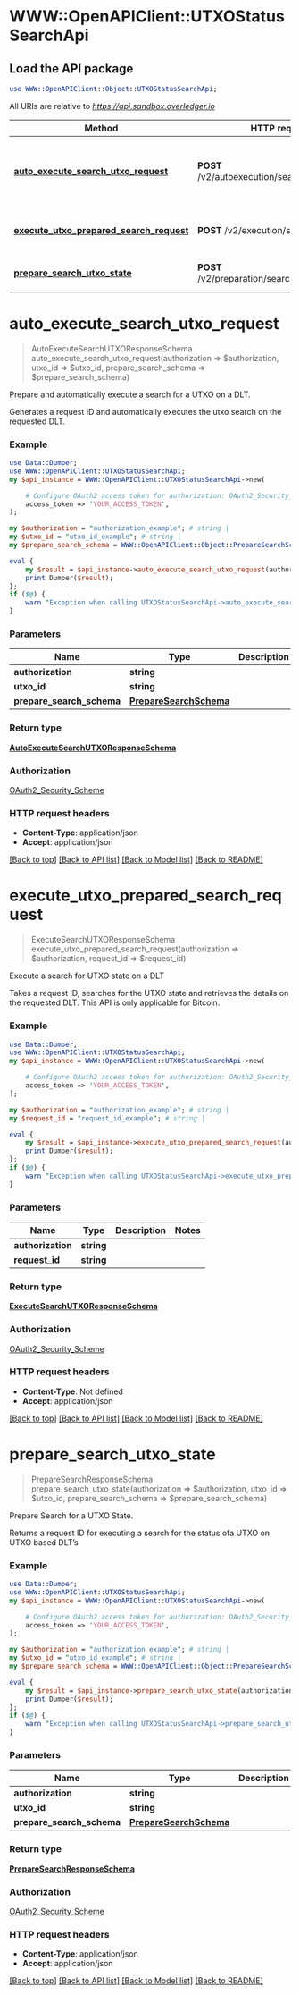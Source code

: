 # WWW::OpenAPIClient::UTXOStatusSearchApi

## Load the API package
```perl
use WWW::OpenAPIClient::Object::UTXOStatusSearchApi;
```

All URIs are relative to *https://api.sandbox.overledger.io*

Method | HTTP request | Description
------------- | ------------- | -------------
[**auto_execute_search_utxo_request**](UTXOStatusSearchApi.md#auto_execute_search_utxo_request) | **POST** /v2/autoexecution/search/utxo/{utxoId} | Prepare and automatically execute a search for a UTXO on a DLT.
[**execute_utxo_prepared_search_request**](UTXOStatusSearchApi.md#execute_utxo_prepared_search_request) | **POST** /v2/execution/search/utxo | Execute a search for UTXO state on a DLT
[**prepare_search_utxo_state**](UTXOStatusSearchApi.md#prepare_search_utxo_state) | **POST** /v2/preparation/search/utxo/{utxoId} | Prepare Search for a UTXO State.


# **auto_execute_search_utxo_request**
> AutoExecuteSearchUTXOResponseSchema auto_execute_search_utxo_request(authorization => $authorization, utxo_id => $utxo_id, prepare_search_schema => $prepare_search_schema)

Prepare and automatically execute a search for a UTXO on a DLT.

Generates a request ID and automatically executes the utxo search on the requested DLT.

### Example
```perl
use Data::Dumper;
use WWW::OpenAPIClient::UTXOStatusSearchApi;
my $api_instance = WWW::OpenAPIClient::UTXOStatusSearchApi->new(

    # Configure OAuth2 access token for authorization: OAuth2_Security_Scheme
    access_token => 'YOUR_ACCESS_TOKEN',
);

my $authorization = "authorization_example"; # string | 
my $utxo_id = "utxo_id_example"; # string | 
my $prepare_search_schema = WWW::OpenAPIClient::Object::PrepareSearchSchema->new(); # PrepareSearchSchema | 

eval {
    my $result = $api_instance->auto_execute_search_utxo_request(authorization => $authorization, utxo_id => $utxo_id, prepare_search_schema => $prepare_search_schema);
    print Dumper($result);
};
if ($@) {
    warn "Exception when calling UTXOStatusSearchApi->auto_execute_search_utxo_request: $@\n";
}
```

### Parameters

Name | Type | Description  | Notes
------------- | ------------- | ------------- | -------------
 **authorization** | **string**|  | 
 **utxo_id** | **string**|  | 
 **prepare_search_schema** | [**PrepareSearchSchema**](PrepareSearchSchema.md)|  | 

### Return type

[**AutoExecuteSearchUTXOResponseSchema**](AutoExecuteSearchUTXOResponseSchema.md)

### Authorization

[OAuth2_Security_Scheme](../README.md#OAuth2_Security_Scheme)

### HTTP request headers

 - **Content-Type**: application/json
 - **Accept**: application/json

[[Back to top]](#) [[Back to API list]](../README.md#documentation-for-api-endpoints) [[Back to Model list]](../README.md#documentation-for-models) [[Back to README]](../README.md)

# **execute_utxo_prepared_search_request**
> ExecuteSearchUTXOResponseSchema execute_utxo_prepared_search_request(authorization => $authorization, request_id => $request_id)

Execute a search for UTXO state on a DLT

Takes a request ID, searches for the UTXO state and retrieves the details on the requested DLT. This API is only applicable for Bitcoin.

### Example
```perl
use Data::Dumper;
use WWW::OpenAPIClient::UTXOStatusSearchApi;
my $api_instance = WWW::OpenAPIClient::UTXOStatusSearchApi->new(

    # Configure OAuth2 access token for authorization: OAuth2_Security_Scheme
    access_token => 'YOUR_ACCESS_TOKEN',
);

my $authorization = "authorization_example"; # string | 
my $request_id = "request_id_example"; # string | 

eval {
    my $result = $api_instance->execute_utxo_prepared_search_request(authorization => $authorization, request_id => $request_id);
    print Dumper($result);
};
if ($@) {
    warn "Exception when calling UTXOStatusSearchApi->execute_utxo_prepared_search_request: $@\n";
}
```

### Parameters

Name | Type | Description  | Notes
------------- | ------------- | ------------- | -------------
 **authorization** | **string**|  | 
 **request_id** | **string**|  | 

### Return type

[**ExecuteSearchUTXOResponseSchema**](ExecuteSearchUTXOResponseSchema.md)

### Authorization

[OAuth2_Security_Scheme](../README.md#OAuth2_Security_Scheme)

### HTTP request headers

 - **Content-Type**: Not defined
 - **Accept**: application/json

[[Back to top]](#) [[Back to API list]](../README.md#documentation-for-api-endpoints) [[Back to Model list]](../README.md#documentation-for-models) [[Back to README]](../README.md)

# **prepare_search_utxo_state**
> PrepareSearchResponseSchema prepare_search_utxo_state(authorization => $authorization, utxo_id => $utxo_id, prepare_search_schema => $prepare_search_schema)

Prepare Search for a UTXO State.

Returns a request ID for executing a search for the status ofa UTXO on UTXO based DLT’s

### Example
```perl
use Data::Dumper;
use WWW::OpenAPIClient::UTXOStatusSearchApi;
my $api_instance = WWW::OpenAPIClient::UTXOStatusSearchApi->new(

    # Configure OAuth2 access token for authorization: OAuth2_Security_Scheme
    access_token => 'YOUR_ACCESS_TOKEN',
);

my $authorization = "authorization_example"; # string | 
my $utxo_id = "utxo_id_example"; # string | 
my $prepare_search_schema = WWW::OpenAPIClient::Object::PrepareSearchSchema->new(); # PrepareSearchSchema | 

eval {
    my $result = $api_instance->prepare_search_utxo_state(authorization => $authorization, utxo_id => $utxo_id, prepare_search_schema => $prepare_search_schema);
    print Dumper($result);
};
if ($@) {
    warn "Exception when calling UTXOStatusSearchApi->prepare_search_utxo_state: $@\n";
}
```

### Parameters

Name | Type | Description  | Notes
------------- | ------------- | ------------- | -------------
 **authorization** | **string**|  | 
 **utxo_id** | **string**|  | 
 **prepare_search_schema** | [**PrepareSearchSchema**](PrepareSearchSchema.md)|  | 

### Return type

[**PrepareSearchResponseSchema**](PrepareSearchResponseSchema.md)

### Authorization

[OAuth2_Security_Scheme](../README.md#OAuth2_Security_Scheme)

### HTTP request headers

 - **Content-Type**: application/json
 - **Accept**: application/json

[[Back to top]](#) [[Back to API list]](../README.md#documentation-for-api-endpoints) [[Back to Model list]](../README.md#documentation-for-models) [[Back to README]](../README.md)

